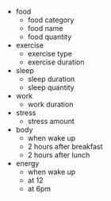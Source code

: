 - food
  - food category
  - food name
  - food quantity
- exercise
  - exercise type
  - exercise duration
- sleep
  - sleep duration
  - sleep quantity
- work
  - work duration
- stress
  - stress amount
- body
  - when wake up
  - 2 hours after breakfast
  - 2 hours after lunch
- energy
  - when wake up
  - at 12
  - at 6pm

